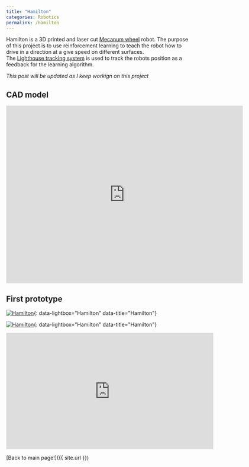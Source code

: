 ```yaml
---
title: "Hamilton"
categories: Robotics
permalink: /hamilton
---
```


Hamilton is a 3D printed and laser cut [Mecanum wheel](https://en.wikipedia.org/wiki/Mecanum_wheel) robot. The purpose of this project is to use reinforcement learning to teach the robot how to drive in a direction at a give speed on different surfaces.  
The [Lighthouse tracking system](https://xinreality.com/wiki/Lighthouse) is used to track the robots position as a feedback for the learning algorithm.  

*This post will be updated as I keep workign on this project*  

## CAD model

<iframe src="https://myhub.autodesk360.com/ue280e3f5/shares/public/SH919a0QTf3c32634dcf6dd3fd9527f8429a?mode=embed" width="640" height="480" allowfullscreen="true" webkitallowfullscreen="true" mozallowfullscreen="true"  frameborder="0"></iframe>  

## First prototype

[![Hamilton]({{site.url}}/images/Robotics/Hamilton/Ham1.jpg)]({{site.url}}/images/Robotics/Hamilton/Ham1.jpg){: data-lightbox="Hamilton" data-title="Hamilton"}  

[![Hamilton]({{site.url}}/images/Robotics/Hamilton/Ham2.jpg)]({{site.url}}/images/Robotics/Hamilton/Ham2.jpg){: data-lightbox="Hamilton" data-title="Hamilton"}  

<iframe width="560" height="315" src="https://www.youtube.com/embed/1MeW9u0RJn4" frameborder="0" allow="accelerometer; autoplay; encrypted-media; gyroscope; picture-in-picture" allowfullscreen></iframe>  


[Back to main page!]({{ site.url }})
